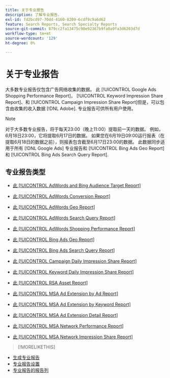 ```yaml
---
title: 关于专业报告
description: 了解专业报告。
exl-id: fd2bcd97-70dd-4160-8209-6cdf9c9a6d62
feature: Search Reports, Search Specialty Reports
source-git-commit: 879cc2fa13475c90e92367b9fa0a9fa3d6203d7d
workflow-type: tm+mt
source-wordcount: '129'
ht-degree: 0%

---
```


# 关于专业报告

大多数专业报告仅包含广告网络收集的数据。 此 [!UICONTROL Google Ads Shopping Performance Report]， [!UICONTROL Keyword Impression Share Report]、和 [!UICONTROL Campaign Impression Share Report]但是，可以包含由收集的收入数据 [!DNL Adobe]. 专业报告可供所有用户使用。

>[!NOTE]
>
>对于大多数专业报告，将于每天23:00（晚上11:00）提取前一天的数据。 例如，6月18日23:00，它将提取6月17日的数据。 如果您在6月19日09:00运行报表（在提取6月18日的数据之前），则报表包含截至6月17日23:00的数据。 此数据同步适用于所有 [!DNL Google Ads] 专业报告和 [!UICONTROL Bing Ads Geo Report] 和 [!UICONTROL Bing Ads Search Query Report].

## 专业报告类型

* [此 [!UICONTROL AdWords and Bing Audience Target Report]](/help/search-social-commerce/reports/management/specialty/adwords-bing-audience-target-report.md)

* [此 [!UICONTROL AdWords Conversion Report]](/help/search-social-commerce/reports/management/specialty/adwords-conversion-report.md)

* [此 [!UICONTROL AdWords Geo Report]](/help/search-social-commerce/reports/management/specialty/adwords-geo-report.md)

* [此 [!UICONTROL AdWords Search Query Report]](/help/search-social-commerce/reports/management/specialty/adwords-search-query-report.md)

* [此 [!UICONTROL AdWords Shopping Performance Report]](/help/search-social-commerce/reports/management/specialty/adwords-shopping-performance-report.md)

* [此 [!UICONTROL Bing Ads Geo Report]](/help/search-social-commerce/reports/management/specialty/bing-ads-geo-report.md)

* [此 [!UICONTROL Bing Ads Search Query Report]](/help/search-social-commerce/reports/management/specialty/bing-ads-search-query-report.md)

* [此 [!UICONTROL Campaign Daily Impression Share Report]](/help/search-social-commerce/reports/management/specialty/campaign-daily-impression-share-report.md)

* [此 [!UICONTROL Keyword Daily Impression Share Report]](/help/search-social-commerce/reports/management/specialty/keyword-daily-impression-share-report.md)

* [此 [!UICONTROL RSA Asset Report]](/help/search-social-commerce/reports/management/specialty/rsa-asset-report.md)

* [此 [!UICONTROL MSA Ad Extension by Ad Report]](msa-ad-extension-detail-report.md)

* [此 [!UICONTROL MSA Ad Extension by Keyword Report]](msa-ad-extension-by-keyword-report.md)

* [此 [!UICONTROL MSA Ad Extension Detail Report]](msa-ad-extension-by-ad-report.md)

* [此 [!UICONTROL MSA Network Performance Report]](msa-network-performance-report.md)

* [此 [!UICONTROL MSA Network Impression Share Report]](msa-network-impression-share-report.md)

>[!MORELIKETHIS]
>
* [生成专业报告](/help/search-social-commerce/reports/management/specialty/specialty-report-generate.md)
* [专业报告设置](/help/search-social-commerce/reports/management/specialty/specialty-report-settings.md)
* [专业报告的报告列](/help/search-social-commerce/reports/management/specialty/specialty-report-columns.md)
